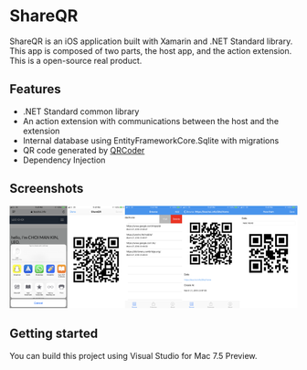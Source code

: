 # ShareQR
ShareQR is an iOS application built with Xamarin and .NET Standard library. This app is composed of two parts, the host app, and the action extension. This is a open-source real product.

## Features
- .NET Standard common library
- An action extension with communications between the host and the extension
- Internal database using EntityFrameworkCore.Sqlite with migrations
- QR code generated by [QRCoder](https://github.com/codebude/QRCoder)
- Dependency Injection

## Screenshots
<img src="https://raw.githubusercontent.com/leoiii12/ShareQR/master/screenshots/iphone-1.PNG" width="20%"><img src="https://raw.githubusercontent.com/leoiii12/ShareQR/master/screenshots/iphone-2.PNG" width="20%"><img src="https://raw.githubusercontent.com/leoiii12/ShareQR/master/screenshots/iphone-3.PNG" width="20%"><img src="https://raw.githubusercontent.com/leoiii12/ShareQR/master/screenshots/iphone-4.PNG" width="20%"><img src="https://raw.githubusercontent.com/leoiii12/ShareQR/master/screenshots/iphone-5.PNG" width="20%">


## Getting started
You can build this project using Visual Studio for Mac 7.5 Preview.
